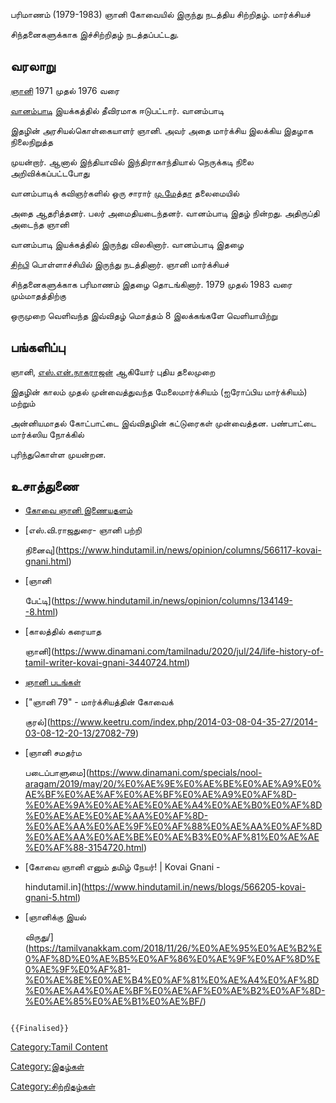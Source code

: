 பரிமாணம் (1979-1983) ஞானி கோவையில் இருந்து நடத்திய சிற்றிதழ். மார்க்சியச்
சிந்தனைகளுக்காக இச்சிற்றிதழ் நடத்தப்பட்டது.

## வரலாறு

[ஞானி](ஞானி "wikilink") 1971 முதல் 1976 வரை
[வானம்பாடி](வானம்பாடி "wikilink") இயக்கத்தில் தீவிரமாக ஈடுபட்டார். வானம்பாடி
இதழின் அரசியல்கொள்கையாளர் ஞானி. அவர் அதை மார்க்சிய இலக்கிய இதழாக நிலைநிறுத்த
முயன்றார். ஆனால் இந்தியாவில் இந்திராகாந்தியால் நெருக்கடி நிலை அறிவிக்கப்பட்டபோது
வானம்பாடிக் கவிஞர்களில் ஒரு சாரார் [மு.மேத்தா](மு.மேத்தா "wikilink") தலைமையில்
அதை ஆதரித்தனர். பலர் அமைதியடைந்தனர். வானம்பாடி இதழ் நின்றது. அதிருப்தி அடைந்த ஞானி
வானம்பாடி இயக்கத்தில் இருந்து விலகினார். வானம்பாடி இதழை
[சிற்பி](சிற்பி "wikilink") பொள்ளாச்சியில் இருந்து நடத்தினார். ஞானி மார்க்சியச்
சிந்தனைகளுக்காக பரிமாணம் இதழை தொடங்கினார். 1979 முதல் 1983 வரை மும்மாதத்திற்கு
ஒருமுறை வெளிவந்த இவ்விதழ் மொத்தம் 8 இலக்கங்களே வெளியாயிற்று

## பங்களிப்பு

ஞானி, [எஸ்.என்.நாகராஜன்](எஸ்.என்.நாகராஜன் "wikilink") ஆகியோர் புதிய தலைமுறை
இதழின் காலம் முதல் முன்வைத்துவந்த மேலைமார்க்சியம் (ஐரோப்பிய மார்க்சியம்) மற்றும்
அன்னியமாதல் கோட்பாட்டை இவ்விதழின் கட்டுரைகள் முன்வைத்தன. பண்பாட்டை மார்க்ஸிய நோக்கில்
புரிந்துகொள்ள முயன்றன.

## உசாத்துணை

-   [கோவை ஞானி இணையதளம்](https://kovaignani.org/)
-   [எஸ்.வி.ராஜதுரை- ஞானி பற்றி
    நினைவு](https://www.hindutamil.in/news/opinion/columns/566117-kovai-gnani.html)
-   [ஞானி
    பேட்டி](https://www.hindutamil.in/news/opinion/columns/134149--8.html)
-   [காலத்தில் கரையாத
    ஞானி](https://www.dinamani.com/tamilnadu/2020/jul/24/life-history-of-tamil-writer-kovai-gnani-3440724.html)
-   [ஞானி படங்கள்](http://kovaignani.org/photographs)
-   [\"ஞானி 79\" - மார்க்சியத்தின் கோவைக்
    குரல்](https://www.keetru.com/index.php/2014-03-08-04-35-27/2014-03-08-12-20-13/27082-79)
-   [ஞானி சமதர்ம
    படைப்பாளுமை](https://www.dinamani.com/specials/nool-aragam/2019/may/20/%E0%AE%9E%E0%AE%BE%E0%AE%A9%E0%AE%BF%E0%AE%AF%E0%AE%BF%E0%AE%A9%E0%AF%8D-%E0%AE%9A%E0%AE%AE%E0%AE%A4%E0%AE%B0%E0%AF%8D%E0%AE%AE%E0%AE%AA%E0%AF%8D-%E0%AE%AA%E0%AE%9F%E0%AF%88%E0%AE%AA%E0%AF%8D%E0%AE%AA%E0%AE%BE%E0%AE%B3%E0%AF%81%E0%AE%AE%E0%AF%88-3154720.html)
-   [கோவை ஞானி எனும் தமிழ் நேயர்! \| Kovai Gnani -
    hindutamil.in](https://www.hindutamil.in/news/blogs/566205-kovai-gnani-5.html)
-   [ஞானிக்கு இயல்
    விருது/](https://tamilvanakkam.com/2018/11/26/%E0%AE%95%E0%AE%B2%E0%AF%8D%E0%AE%B5%E0%AF%86%E0%AE%9F%E0%AF%8D%E0%AE%9F%E0%AF%81-%E0%AE%8E%E0%AE%B4%E0%AF%81%E0%AE%A4%E0%AF%8D%E0%AE%A4%E0%AE%BF%E0%AE%AF%E0%AE%B2%E0%AF%8D-%E0%AE%85%E0%AE%B1%E0%AE%BF/)

```{=mediawiki}
{{Finalised}}
```
[Category:Tamil Content](Category:Tamil_Content "wikilink")
[Category:இதழ்கள்](Category:இதழ்கள் "wikilink")
[Category:சிற்றிதழ்கள்](Category:சிற்றிதழ்கள் "wikilink")
